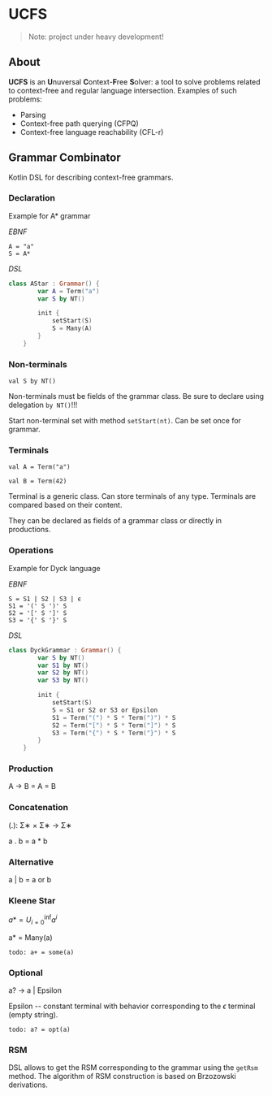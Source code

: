 # UCFS

> Note: project under heavy development!

## About
**UCFS** is an **U**nuversal **C**ontext-**F**ree **S**olver: a tool to solve problems related to context-free and regular language intersection. Examples of such problems:
- Parsing
- Context-free path querying (CFPQ)
- Context-free language reachability (CFL-r)

<!-- Online -- offline modes.

All-pairs, multiple-source. All-paths, reachability. 

Incrementality. Both the graph and RSM

Error recovery.

 GLL-based
 RSM
-->

## Grammar Combinator

Kotlin DSL for describing context-free grammars.



### Declaration

Example for A* grammar

*EBNF*
```
A = "a"
S = A* 
```
*DSL*
```kotlin
class AStar : Grammar() {
        var A = Term("a")
        var S by NT()

        init {
            setStart(S)
            S = Many(A)
        }
    }
```
### Non-terminals

`val S by NT()`

Non-terminals must be fields of the grammar class. Be sure to declare using delegation `by NT()`!!!

Start non-terminal set with method `setStart(nt)`. Can be set once for grammar.

### Terminals 

`val A = Term("a")`

`val B = Term(42)`

Terminal is a generic class. Can store terminals of any type. Terminals are compared based on their content. 

They can be declared as fields of a grammar class or directly in productions.

### Operations
Example for Dyck language

*EBNF*
```
S = S1 | S2 | S3 | ϵ
S1 = '(' S ')' S 
S2 = '[' S ']' S 
S3 = '{' S '}' S 
```
*DSL*
```kotlin
class DyckGrammar : Grammar() {
        var S by NT()
        var S1 by NT()
        var S2 by NT()
        var S3 by NT()

        init {
            setStart(S)
            S = S1 or S2 or S3 or Epsilon
            S1 = Term("(") * S * Term(")") * S
            S2 = Term("[") * S * Term("]") * S
            S3 = Term("{") * S * Term("}") * S
        }
    }
```
### Production
A → B = A = B

### Concatenation
(.): Σ∗ × Σ∗ → Σ∗

a . b = a * b

### Alternative
a | b = a or b

### Kleene Star
$a* = U_{i=0}^{\inf}a^i$

a* = Many(a)

`todo: a+ = some(a)`

### Optional 
a? -> a | Epsilon

Epsilon -- constant terminal with behavior corresponding to the $\epsilon$ terminal (empty string).

`todo: a? = opt(a)`

### RSM 
DSL allows to get the RSM corresponding to the grammar using the `getRsm` method.
The algorithm of RSM construction is based on Brzozowski derivations.
